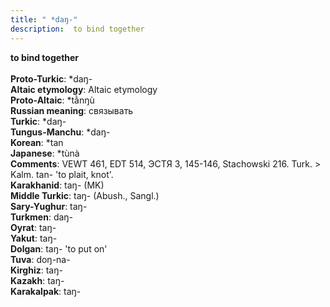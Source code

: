 ```yaml
---
title: " *daŋ-"
description:  to bind together
---
```

<p data-pagefind-weight="0.5">
<strong> to bind together</strong><br><br>
<strong>Proto-Turkic</strong>:  *daŋ-<br>
<strong>Altaic etymology</strong>:  Altaic etymology<br>
<strong> Proto-Altaic</strong>:  *tằnŋù<br>
<strong>Russian meaning</strong>:  связывать<br>
<strong>Turkic</strong>:  *daŋ-<br>
<strong>Tungus-Manchu</strong>:  *daŋ-<br>
<strong>Korean</strong>:  *tan<br>
<strong>Japanese</strong>:  *tùnà<br>
<strong>Comments</strong>:  VEWT 461, EDT 514, ЭСТЯ 3, 145-146, Stachowski 216. Turk. > Kalm. tan- 'to plait, knot'.<br>
<strong>Karakhanid</strong>:  taŋ- (MK)<br>
<strong>Middle Turkic</strong>:  taŋ- (Abush., Sangl.)<br>
<strong>Sary-Yughur</strong>:  taŋ-<br>
<strong>Turkmen</strong>:  daŋ-<br>
<strong>Oyrat</strong>:  taŋ-<br>
<strong>Yakut</strong>:  taŋ-<br>
<strong>Dolgan</strong>:  taŋ- 'to put on'<br>
<strong>Tuva</strong>:  doŋ-na-<br>
<strong>Kirghiz</strong>:  taŋ-<br>
<strong>Kazakh</strong>:  taŋ-<br>
<strong>Karakalpak</strong>:  taŋ-<br>

</p>
